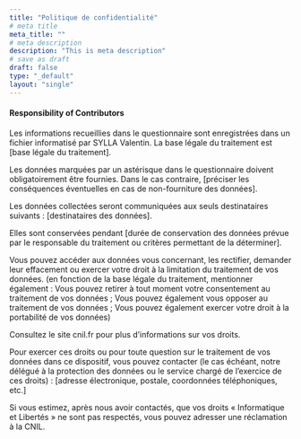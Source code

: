 ```yaml
---
title: "Politique de confidentialité"
# meta title
meta_title: ""
# meta description
description: "This is meta description"
# save as draft
draft: false
type: "_default"
layout: "single"
---
```


#### Responsibility of Contributors



Les informations recueillies dans le questionnaire sont enregistrées dans un fichier informatisé par SYLLA Valentin. La base légale du traitement est [base légale du traitement].

Les données marquées par un astérisque dans le questionnaire doivent obligatoirement être fournies. Dans le cas contraire, [préciser les conséquences éventuelles en cas de non-fourniture des données].

Les données collectées seront communiquées aux seuls destinataires suivants : [destinataires des données].

Elles sont conservées pendant [durée de conservation des données prévue par le responsable du traitement ou critères permettant de la déterminer].

Vous pouvez accéder aux données vous concernant, les rectifier, demander leur effacement ou exercer votre droit à la limitation du traitement de vos données. (en fonction de la base légale du traitement, mentionner également : Vous pouvez retirer à tout moment votre consentement au traitement de vos données ; Vous pouvez également vous opposer au traitement de vos données ; Vous pouvez également exercer votre droit à la portabilité de vos données)

Consultez le site cnil.fr pour plus d’informations sur vos droits.

Pour exercer ces droits ou pour toute question sur le traitement de vos données dans ce dispositif, vous pouvez contacter (le cas échéant, notre délégué à la protection des données ou le service chargé de l’exercice de ces droits) : [adresse électronique, postale, coordonnées téléphoniques, etc.] 

Si vous estimez, après nous avoir contactés, que vos droits « Informatique et Libertés » ne sont pas respectés, vous pouvez adresser une réclamation à la CNIL.
